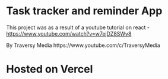 # Task tracker and reminder App

This project was as a result of a youtube tutorial on react - https://www.youtube.com/watch?v=w7ejDZ8SWv8
<p>By Traversy Media https://www.youtube.com/c/TraversyMedia</p>

# Hosted on Vercel

